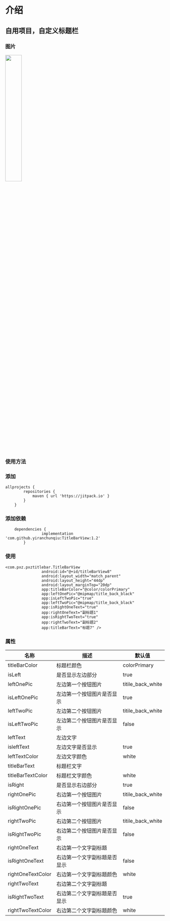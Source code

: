 # 介绍
## 自用项目，自定义标题栏

### 图片
<div style="align: center">
       <img src="https://github.com/yiranchunqiu/TitleBarView/blob/master/pic/%E5%9B%BE%E7%89%871.png" width="32%">
</div>


### 使用方法
### 添加

```
allprojects {
 		repositories {
 			maven { url 'https://jitpack.io' }
 		}
 	}
```

### 添加依赖

```
 	dependencies {
    	        implementation 'com.github.yiranchunqiu:TitleBarView:1.2'
    	}
```

### 使用

```
<com.pxz.pxztitlebar.TitleBarView
                android:id="@+id/titleBarView8"
                android:layout_width="match_parent"
                android:layout_height="44dp"
                android:layout_marginTop="20dp"
                app:titleBarColor="@color/colorPrimary"
                app:leftOnePic="@mipmap/title_back_black"
                app:isLeftTwoPic="true"
                app:leftTwoPic="@mipmap/title_back_black"
                app:isRightOneText="true"
                app:rightOneText="副标题1"
                app:isRightTwoText="true"
                app:rightTwoText="副标题2"
                app:titleBarText="标题7" />
```
### 属性

| 名称 | 描述 |  默认值 |
|---|---|---|
| titleBarColor | 标题栏颜色 | colorPrimary |
| isLeft | 是否显示左边部分 | true |
| leftOnePic | 左边第一个按钮图片 | titile_back_white |
| isLeftOnePic | 左边第一个按钮图片是否显示 | true |
| leftTwoPic | 左边第二个按钮图片 | titile_back_white |
| isLeftTwoPic | 左边第二个按钮图片是否显示 | false |
| leftText | 左边文字 |  |
| isleftText | 左边文字是否显示 | true |
| leftTextColor | 左边文字颜色 | white |
| titleBarText | 标题栏文字 |  |
| titleBarTextColor | 标题栏文字颜色 | white |
| isRight | 是否显示右边部分 | true |
| rightOnePic | 右边第一个按钮图片 | titile_back_white |
| isRightOnePic | 右边第一个按钮图片是否显示 | false |
| rightTwoPic | 右边第二个按钮图片 | titile_back_white |
| isRightTwoPic | 右边第二个按钮图片是否显示 | false |
| rightOneText | 右边第一个文字副标题 |  |
| isRightOneText | 右边第一个文字副标题是否显示 | false |
| rightOneTextColor | 右边第一个文字副标题颜色 | white |
| rightTwoText | 右边第二个文字副标题 |  |
| isRightTwoText | 右边第二个文字副标题是否显示 | true |
| rightTwoTextColor | 右边第二个文字副标题颜色 | white |